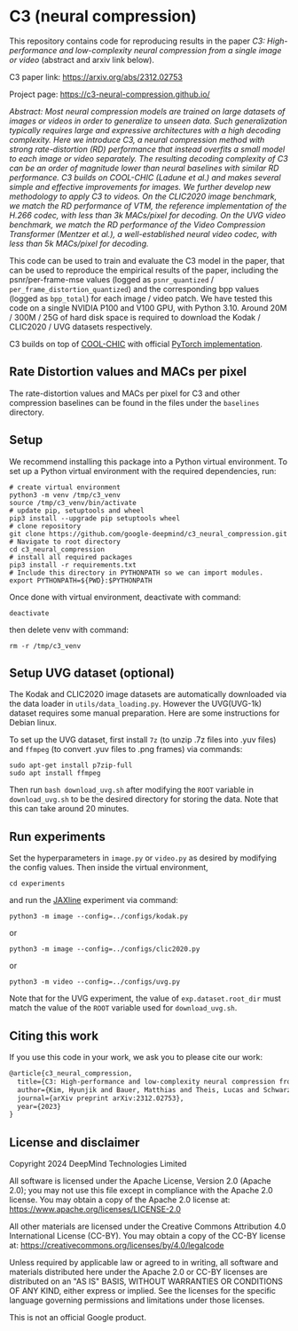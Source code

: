 # C3 (neural compression)

This repository contains code for reproducing results in the paper
*C3: High-performance and low-complexity neural compression from a single image or video*
(abstract and arxiv link below).

C3 paper link: https://arxiv.org/abs/2312.02753

Project page: https://c3-neural-compression.github.io/

*Abstract: Most neural compression models are trained on large datasets of images or videos
in order to generalize to unseen data. Such generalization typically requires
large and expressive architectures with a high decoding complexity. Here we
introduce C3, a neural compression method with strong rate-distortion (RD)
performance that instead overfits a small model to each image or video
separately. The resulting decoding complexity of C3 can be an order of magnitude
lower than neural baselines with similar RD performance. C3 builds on COOL-CHIC
(Ladune et al.) and makes several simple and effective improvements for images.
We further develop new methodology to apply C3 to videos. On the CLIC2020 image
benchmark, we match the RD performance of VTM, the reference implementation of
the H.266 codec, with less than 3k MACs/pixel for decoding. On the UVG video
benchmark, we match the RD performance of the Video Compression Transformer
(Mentzer et al.), a well-established neural video codec, with less than 5k
MACs/pixel for decoding.*

This code can be used to train and evaluate the C3 model in the paper, that can
be used to reproduce the empirical results of the paper, including the
psnr/per-frame-mse values
(logged as `psnr_quantized` / `per_frame_distortion_quantized`) and the
corresponding bpp values (logged as `bpp_total`) for each image / video patch.
We have tested this code on a single NVIDIA P100 and V100 GPU, with Python 3.10.
Around 20M / 300M / 25G of hard disk space is required to download the
Kodak / CLIC2020 / UVG datasets respectively.

C3 builds on top of [COOL-CHIC](https://arxiv.org/abs/2212.05458) with official
[PyTorch implementation](https://github.com/Orange-OpenSource/Cool-Chic).

## Rate Distortion values and MACs per pixel

The rate-distortion values and MACs per pixel for C3 and other compression baselines can be found in the files under the `baselines` directory.

## Setup

We recommend installing this package into a Python virtual environment.
To set up a Python virtual environment with the required dependencies, run:

```shell
# create virtual environment
python3 -m venv /tmp/c3_venv
source /tmp/c3_venv/bin/activate
# update pip, setuptools and wheel
pip3 install --upgrade pip setuptools wheel
# clone repository
git clone https://github.com/google-deepmind/c3_neural_compression.git
# Navigate to root directory
cd c3_neural_compression
# install all required packages
pip3 install -r requirements.txt
# Include this directory in PYTHONPATH so we can import modules.
export PYTHONPATH=${PWD}:$PYTHONPATH
```

Once done with virtual environment, deactivate with command:

```shell
deactivate
```

then delete venv with command:

```shell
rm -r /tmp/c3_venv
```

## Setup UVG dataset (optional)
The Kodak and CLIC2020 image datasets are automatically downloaded via the data loader in `utils/data_loading.py`. However the UVG(UVG-1k) dataset requires some manual preparation.
Here are some instructions for Debian linux.

To set up the UVG dataset, first install `7z` (to unzip .7z files into .yuv files) and `ffmpeg` (to convert .yuv files to .png frames) via commands:

```shell
sudo apt-get install p7zip-full
sudo apt install ffmpeg
```

Then run `bash download_uvg.sh` after modifying the `ROOT` variable in `download_uvg.sh` to be the desired directory for storing the data. Note that this can take around 20 minutes.

## Run experiments
Set the hyperparameters in `image.py` or `video.py` as desired by modifying
the config values. Then inside the virtual environment,

```shell
cd experiments
```

and run the
[JAXline](https://github.com/deepmind/jaxline) experiment via command:

```shell
python3 -m image --config=../configs/kodak.py
```

or

```shell
python3 -m image --config=../configs/clic2020.py
```

or

```shell
python3 -m video --config=../configs/uvg.py
```

Note that for the UVG experiment, the value of `exp.dataset.root_dir` must match the value of the `ROOT` variable used for `download_uvg.sh`.

## Citing this work
If you use this code in your work, we ask you to please cite our work:

```latex
@article{c3_neural_compression,
  title={C3: High-performance and low-complexity neural compression from a single image or video},
  author={Kim, Hyunjik and Bauer, Matthias and Theis, Lucas and Schwarz, Jonathan Richard and Dupont, Emilien},
  journal={arXiv preprint arXiv:2312.02753},
  year={2023}
}
```

## License and disclaimer

Copyright 2024 DeepMind Technologies Limited

All software is licensed under the Apache License, Version 2.0 (Apache 2.0);
you may not use this file except in compliance with the Apache 2.0 license.
You may obtain a copy of the Apache 2.0 license at:
https://www.apache.org/licenses/LICENSE-2.0

All other materials are licensed under the Creative Commons Attribution 4.0
International License (CC-BY). You may obtain a copy of the CC-BY license at:
https://creativecommons.org/licenses/by/4.0/legalcode

Unless required by applicable law or agreed to in writing, all software and
materials distributed here under the Apache 2.0 or CC-BY licenses are
distributed on an "AS IS" BASIS, WITHOUT WARRANTIES OR CONDITIONS OF ANY KIND,
either express or implied. See the licenses for the specific language governing
permissions and limitations under those licenses.

This is not an official Google product.
